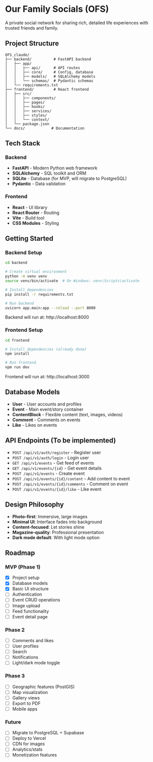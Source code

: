 # Our Family Socials (OFS)

A private social network for sharing rich, detailed life experiences with trusted friends and family.

## Project Structure

```
OFS_claude/
├── backend/          # FastAPI backend
│   ├── app/
│   │   ├── api/      # API routes
│   │   ├── core/     # Config, database
│   │   ├── models/   # SQLAlchemy models
│   │   └── schemas/  # Pydantic schemas
│   └── requirements.txt
├── frontend/         # React frontend
│   ├── src/
│   │   ├── components/
│   │   ├── pages/
│   │   ├── hooks/
│   │   ├── services/
│   │   ├── styles/
│   │   └── context/
│   └── package.json
└── docs/            # Documentation
```

## Tech Stack

### Backend
- **FastAPI** - Modern Python web framework
- **SQLAlchemy** - SQL toolkit and ORM
- **SQLite** - Database (for MVP, will migrate to PostgreSQL)
- **Pydantic** - Data validation

### Frontend
- **React** - UI library
- **React Router** - Routing
- **Vite** - Build tool
- **CSS Modules** - Styling

## Getting Started

### Backend Setup

```bash
cd backend

# Create virtual environment
python -m venv venv
source venv/bin/activate  # On Windows: venv\Scripts\activate

# Install dependencies
pip install -r requirements.txt

# Run backend
uvicorn app.main:app --reload --port 8000
```

Backend will run at: http://localhost:8000

### Frontend Setup

```bash
cd frontend

# Install dependencies (already done)
npm install

# Run frontend
npm run dev
```

Frontend will run at: http://localhost:3000

## Database Models

- **User** - User accounts and profiles
- **Event** - Main event/story container
- **ContentBlock** - Flexible content (text, images, videos)
- **Comment** - Comments on events
- **Like** - Likes on events

## API Endpoints (To be implemented)

- `POST /api/v1/auth/register` - Register user
- `POST /api/v1/auth/login` - Login user
- `GET /api/v1/events` - Get feed of events
- `GET /api/v1/events/{id}` - Get event details
- `POST /api/v1/events` - Create event
- `POST /api/v1/events/{id}/content` - Add content to event
- `POST /api/v1/events/{id}/comments` - Comment on event
- `POST /api/v1/events/{id}/like` - Like event

## Design Philosophy

- **Photo-first**: Immersive, large images
- **Minimal UI**: Interface fades into background
- **Content-focused**: Let stories shine
- **Magazine-quality**: Professional presentation
- **Dark mode default**: With light mode option

## Roadmap

### MVP (Phase 1)
- [x] Project setup
- [x] Database models
- [x] Basic UI structure
- [ ] Authentication
- [ ] Event CRUD operations
- [ ] Image upload
- [ ] Feed functionality
- [ ] Event detail page

### Phase 2
- [ ] Comments and likes
- [ ] User profiles
- [ ] Search
- [ ] Notifications
- [ ] Light/dark mode toggle

### Phase 3
- [ ] Geographic features (PostGIS)
- [ ] Map visualization
- [ ] Gallery views
- [ ] Export to PDF
- [ ] Mobile apps

### Future
- [ ] Migrate to PostgreSQL + Supabase
- [ ] Deploy to Vercel
- [ ] CDN for images
- [ ] Analytics/stats
- [ ] Monetization features